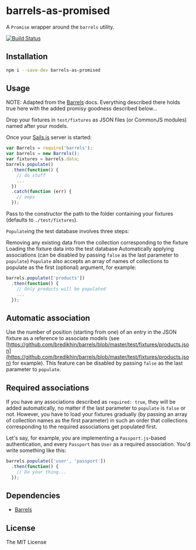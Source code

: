 # barrels-as-promised

A `Promise` wrapper around the `barrels` utility.


[![Build Status](https://travis-ci.org/RobinKnipe/barrels-as-promised.png?branch=master)](https://travis-ci.org/RobinKnipe/barrels-as-promised)

## Installation

```bash
npm i --save-dev barrels-as-promised
```

## Usage

NOTE: Adapted from the [Barrels](https://github.com/bredikhin/barrels) docs. Everything described there holds true here with the added promisy goodness described below...

Drop your fixtures in `test/fixtures` as JSON files (or CommonJS modules) named after your models.

Once your [Sails.js](sailsjs.org) server is started:

```javascript
var Barrels = require('barrels');
var barrels = new Barrels();
var fixtures = barrels.data;
barrels.populate()
  .then(function() {
    // do stuff
    ...
  })
  .catch(function (err) {
    // oops
  });
```

Pass to the constructor the path to the folder containing your fixtures (defaults to `./test/fixtures`).

`Populate`ing the test database involves three steps:

Removing any existing data from the collection corresponding to the fixture
Loading the fixture data into the test database
Automatically applying associations (can be disabled by passing `false` as the last parameter to `populate`)
`Populate` also accepts an array of names of collections to populate as the first (optional) argument, for example:

```javascript
barrels.populate(['products'])
  .then(function() {
    // Only products will be populated
    ...
  });
```

## Automatic association

Use the number of position (starting from one) of an entry in the JSON fixture as a reference to associate models (see [https://github.com/bredikhin/barrels/blob/master/test/fixtures/products.json](https://github.com/bredikhin/barrels/blob/master/test/fixtures/products.json) for example). This feature can be disabled by passing `false` as the last parameter to `populate`.

## Required associations

If you have any associations described as `required: true`, they will be added automatically, no matter if the last parameter to `populate` is `false` or not. However, you have to load your fixtures gradually (by passing an array of collection names as the first parameter) in such an order that collections corresponding to the required associations get populated first.

Let's say, for example, you are implementing a `Passport.js`-based authentication, and every `Passport` has `User` as a required association. You'd write something like this:

```javascript
barrels.populate(['user', 'passport'])
  .then(function() {
    // Do your thing...
  });
```


## Dependencies

 - [Barrels](https://github.com/bredikhin/barrels)

## License

The MIT License
